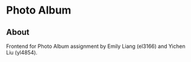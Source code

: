 # Photo Album #

## About ##

Frontend for Photo Album assignment by Emily Liang (el3166) and Yichen Liu (yl4854).
